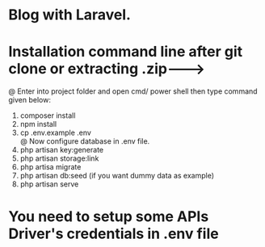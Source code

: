 # Blog with Laravel.

# Installation command line after git clone or extracting .zip--->
@ Enter into project folder and open cmd/ power shell then type command given below:

1. composer install
2. npm install
3. cp .env.example .env  
	@ Now configure database in .env file. 
4. php artisan key:generate
5. php artisan storage:link
6. php artisa migrate
7. php artisan db:seed   (if you want dummy data as example)
8. php artisan serve

# You need to setup some APIs Driver's credentials in .env file

